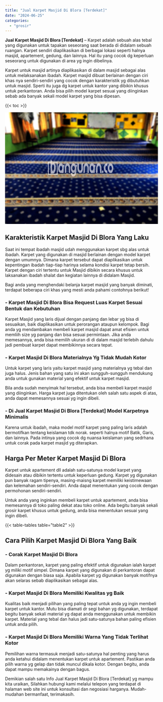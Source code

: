 ```yaml
---
title: "Jual Karpet Masjid Di Blora [Terdekat]"
date: "2024-06-25"
categories: 
  - "grosir"
---
```


**Jual Karpet Masjid Di Blora \[Terdekat\]** – Karpet adalah sebuah alas tebal yang digunakan untuk tapakan seseorang saat berada di didalam sebuah ruangan. Karpet sendiri diaplikasikan di berbagai lokasi seperti halnya masjid, apartement, gedung, dan lainnya. Hal itu yang cocok dg keperluan seseorang untuk digunakan di area yg ingin dibelinya.

Karpet untuk masjid artinya diaplikasikan di dalam masjid sebagai alas untuk melaksanakan ibadah. Karpet masjid dibuat berlainan dengan ciri khas nya sendiri-sendiri yang cocok dengan karakteristik yg dibutuhkan untuk masjid. Sperti itu juga dg karpet untuk kantor yang dibikin khusus untuk perkantoran. Anda bisa pilih model karpet sesuai yang diinginkan sebab ada banyak sekali model karpet yang bisa dipesan.

{{< toc >}}

![Jual Karpet Masjid Di Blora [Terdekat]](/images/grosir-karpet-murah-59.png)

## Karakteristik Karpet Masjid Di Blora Yang Laku

Saat ini tempat ibadah masjid udah menggunakan karpet sbg alas untuk ibadah. Karpet yang digunakan di masjid berlainan dengan model karpet dengan umumnya. Dimana karpet tersebut dapat diaplikasikan untuk kepentingan ibadah tiap-tiap harinya selama kondisi karpet tetap bersih. Karpet dengan ciri tertentu untuk Masjid dibikin secara khusus untuk laksanakan ibadah shalat dan kegiatan lainnya di didalam Masjid.

Bagi anda yang menghendaki belanja karpet masjid yang banyak diminati, terdapat beberapa ciri khas yang mesti anda pahami contohnya berikut!

### \- Karpet Masjid Di Blora Bisa Request Luas Karpet Sesuai Bentuk dan Kebutuhan

Karpet Masjid yang laris dijual dengan panjang dan lebar yg bisa di sesuaikan, baik diaplikasikan untuk perorangan ataupun kelompok. Bagi anda yg mendambakan membeli karpet masjid dapat amat efisien untuk memliih size yg panjang dan bisa sesuai permintaan. Jika anda memesannya, anda bisa memilih ukuran di di dalam masjid terlebih dahulu jadi pembuat karpet dapat membikinnya secara tepat.

### \- Karpet Masjid Di Blora Materialnya Yg Tidak Mudah Kotor

Untuk karpet yang laris yaitu karpet masjid yang materialnya yg tebal dan juga halus. Jenis bahan yang satu ini akan sungguh-sungguh mendukung anda untuk gunakan material yang efektif untuk karpet masjid.

Bila anda sudah menyimak hal tersebut, anda bisa membeli karpet masjid yang diinginkan. Harga karpet juga ditentukan oleh salah satu aspek di atas, anda dapat memesannya sesuai yg ingin dibeli.

### \- Di Jual Karpet Masjid Di Blora \[Terdekat\] Model Karpetnya Minimalis

Karena untuk ibadah, maka model motif karpet yang paling laris adalah bermotifkan tentang keislaman tdk norak. seperti halnya motif Batik, Garis, dan lainnya. Pada intinya yang cocok dg nuansa keislaman yang sedrhana untuk corak pada karpet masjid yg diterapkan.

## Harga Per Meter Karpet Masjid Di Blora

Karpet untuk apartement dll adalah satu-satunya model karpet yang didesain atau dibikin tertentu untuk keperluan gedung. Karpet yg digunakan pun banyak ragam tipenya, masing-maisng karpet memiliki keistimewaan dan kelemahan sendiri-sendiri. Anda dapat menentukan yang cocok dengan permohonan sendiri-sendiri.

Untuk anda yang inginkan membeli karpet untuk apartement, anda bisa memesannya di toko paling dekat atau toko online. Ada begitu banyak sekali grosir karpet khusus untuk gedung, anda bisa menentukan sesuai yang ingin dibeli.

{{< table-tables table="table2" >}}

## Cara Pilih Karpet Masjid Di Blora Yang Baik

### \- Corak Karpet Masjid Di Blora

Dalam perkantoran, karpet yang paling efektif untuk digunakan ialah karpet yg miliki motif simpel. Dimana karpet yang digunakan di perkantoran dapat digunakan dengan biasa saja. Apabila karpet yg digunakan banyak motifnya akan selaras sebab diaplikasikan sebagai alas.

### \- Karpet Masjid Di Blora Memiliki Kwalitas yg Baik

Kualitas baik menjadi pilihan yang paling tepat untuk anda yg ingin membeli karpet untuk kantor. Mutu bisa diamati dr segi bahan yg digunakan, terdapat begitu banyak sekali material yg dapat anda menggunakan untuk membikin karpet. Material yang tebal dan halus jadi satu-satunya bahan paling efisien untuk anda pilih.

### \- Karpet Masjid Di Blora Memiliki Warna Yang Tidak Terlihat Kotor

Pemilihan warna termasuk menjadi satu-satunya hal penting yang harus anda ketahui didalam menentukan karpet untuk apartement. Pastikan anda pilih warna yg gelap dan tidak muncul dikala kotor. Dengan begitu, anda dapat mampu memakainya dengan bagus.

Demikian salah satu Info Jual Karpet Masjid Di Blora \[Terdekat\] yg mampu kita uraikan, Silahkan hubungi kami melalui telepon yang terdapat di halaman web site ini untuk konsultasi dan negosiasi harganya. Mudah-mudahan bermanfaat, terimakasih.
